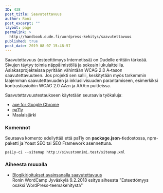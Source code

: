 ```yaml
---
ID: 438
post_title: Saavutettavuus
author: Roni
post_excerpt: ""
layout: page
permalink: >
  http://handbook.dude.fi/wordpress-kehitys/saavutettavuus
published: true
post_date: 2019-08-07 15:48:57
---
```

Saavutettavuus (esteettömyys Internetissä) on Dudelle erittäin tärkeää. Sivujen täytyy toimia näppäimistöllä ja sokeain lukulaitteilla. Asiakasprojekteissa pyritään vähintään WCAG 2.0 A-tason saavutettavuuteen. Jos projekti sen sallii, keskitytään myös tarkemmin laajemman saavutettavuuden ja inklusiivisuuden parantamiseen, esimerkiksi kontrastiasioihin WCAG 2.0 AA:n ja AAA:n puitteissa.

Saavutettavuustestaukseen käytetään seuraavia työkaluja:

<ul>
<li><a href="https://chrome.google.com/webstore/detail/axe/lhdoppojpmngadmnindnejefpokejbdd">axe for Google Chrome</a></li>
<li><a href="https://github.com/pa11y/pa11y">pa11y</a></li>
<li>Maalaisjärki</li>
</ul>

<h3>Komennot</h3>

Seuraava komento edellyttää että pa11y on <b>package.json</b>-tiedostossa, npm-paketti ja Yoast SEO tai SEO Framework asennettuna.

<pre class="language-css"><code>pa11y-ci --sitemap http://sivustonnimi.test/sitemap.xml</code></pre>

<h3>Aiheesta muualla</h3>

<ul>
<li><a href="https://www.dude.fi/avainsana/saavutettavuus">Blogikirjoitukset avainsanalla saavutettavuus</a></li>
<li<a href="">Ronin WordCamp Jyväskylä 9.2.2018 esitys aiheesta "Esteettömyys osaksi WordPress-teemakehitystä"</a></li>
</ul>
